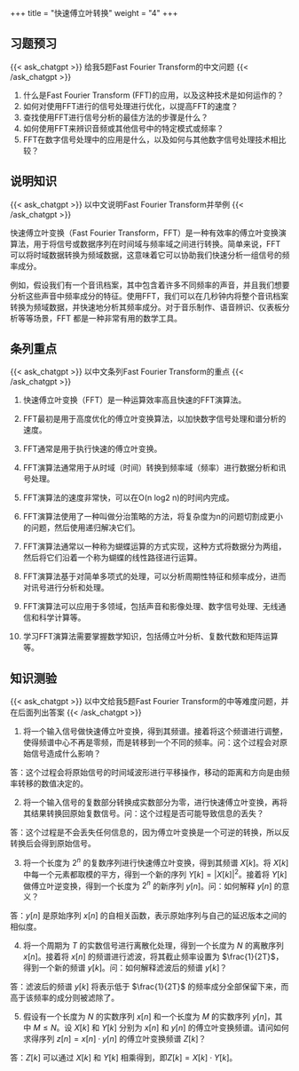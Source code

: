 +++
title = "快速傅立叶转换"
weight = "4"
+++
## 习题预习
{{< ask_chatgpt >}}
给我5题Fast Fourier Transform的中文问题
{{< /ask_chatgpt >}}



1. 什么是Fast Fourier Transform (FFT)的应用，以及这种技术是如何运作的？
2. 如何对使用FFT进行的信号处理进行优化，以提高FFT的速度？
3. 查找使用FFT进行信号分析的最佳方法的步骤是什么？
4. 如何使用FFT来辨识音频或其他信号中的特定模式或频率？
5. FFT在数字信号处理中的应用是什么，以及如何与其他数字信号处理技术相比较？   

## 说明知识
{{< ask_chatgpt >}}
以中文说明Fast Fourier Transform并举例
{{< /ask_chatgpt >}}



快速傅立叶变换（Fast Fourier Transform，FFT）是一种有效率的傅立叶变换演算法，用于将信号或数据序列在时间域与频率域之间进行转换。简单来说，FFT 可以将时域数据转换为频域数据，这意味着它可以协助我们快速分析一组信号的频率成分。

例如，假设我们有一个音讯档案，其中包含着许多不同频率的声音，并且我们想要分析这些声音中频率成分的特征。使用FFT，我们可以在几秒钟内将整个音讯档案转换为频域数据，并快速地分析其频率成分。对于音乐制作、语音辨识、仪表板分析等等场景，FFT 都是一种非常有用的数学工具。   

## 条列重点
{{< ask_chatgpt >}}
以中文条列Fast Fourier Transform的重点
{{< /ask_chatgpt >}}



1. 快速傅立叶变换（FFT）是一种运算效率高且快速的FFT演算法。

2. FFT最初是用于高度优化的傅立叶变换算法，以加快数字信号处理和谱分析的速度。

3. FFT通常是用于执行快速的傅立叶变换。

4. FFT演算法通常用于从时域（时间）转换到频率域（频率）进行数据分析和讯号处理。

5. FFT演算法的速度非常快，可以在O(n log2 n)的时间内完成。

6. FFT演算法使用了一种叫做分治策略的方法，将复杂度为n的问题切割成更小的问题，然后使用递归解决它们。

7. FFT演算法通常以一种称为蝴蝶运算的方式实现，这种方式将数据分为两组，然后将它们沿着一个称为蝴蝶的线性路径进行运算。

8. FFT演算法基于对简单多项式的处理，可以分析周期性特征和频率成分，进而对讯号进行分析和处理。

9. FFT演算法可以应用于多领域，包括声音和影像处理、数字信号处理、无线通信和科学计算等。

10. 学习FFT演算法需要掌握数学知识，包括傅立叶分析、复数代数和矩阵运算等。   

## 知识测验
{{< ask_chatgpt >}}
以中文给我5题Fast Fourier Transform的中等难度问题，并在后面列出答案
{{< /ask_chatgpt >}}



1. 将一个输入信号做快速傅立叶变换，得到其频谱。接着将这个频谱进行调整，使得频谱中心不再是零频，而是转移到一个不同的频率。问：这个过程会对原始信号造成什么影响？

答：这个过程会将原始信号的时间域波形进行平移操作，移动的距离和方向是由频率转移的数值决定的。

2. 将一个输入信号的复数部分转换成实数部分为零，进行快速傅立叶变换，再将其结果转换回原始复数信号。问：这个过程是否可能导致信息的丢失？

答：这个过程是不会丢失任何信息的，因为傅立叶变换是一个可逆的转换，所以反转换后会得到原始信号。

3. 将一个长度为 $2^n$ 的复数序列进行快速傅立叶变换，得到其频谱 $X[k]$。将 $X[k]$ 中每一个元素都取模的平方，得到一个新的序列 $Y[k] = |X[k]|^2$。接着将 $Y[k]$ 做傅立叶逆变换，得到一个长度为 $2^n$ 的新序列 $y[n]$。问：如何解释 $y[n]$ 的意义？

答：$y[n]$ 是原始序列 $x[n]$ 的自相关函数，表示原始序列与自己的延迟版本之间的相似度。

4. 将一个周期为 $T$ 的实数信号进行离散化处理，得到一个长度为 $N$ 的离散序列 $x[n]$。接着将 $x[n]$ 的频谱进行滤波，将其截止频率设置为 $\frac{1}{2T}$，得到一个新的频谱 $y[k]$。问：如何解释滤波后的频谱 $y[k]$？

答：滤波后的频谱 $y[k]$ 将表示低于 $\frac{1}{2T}$ 的频率成分全部保留下来，而高于该频率的成分则被滤除了。

5. 假设有一个长度为 $N$ 的实数序列 $x[n]$ 和一个长度为 $M$ 的实数序列 $y[n]$，其中 $M \leq N$。设 $X[k]$ 和 $Y[k]$ 分别为 $x[n]$ 和 $y[n]$ 的傅立叶变换频谱。请问如何求得序列 $z[n] = x[n] \cdot y[n]$ 的傅立叶变换频谱 $Z[k]$？

答：$Z[k]$ 可以通过 $X[k]$ 和 $Y[k]$ 相乘得到，即$Z[k] = X[k] \cdot Y[k]$。   

